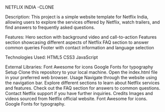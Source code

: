 NETFLIX INDIA -CLONE 


Description:
This project is a simple website template for Netflix India, allowing users to explore the services offered by Netflix, watch trailers, and find answers to frequently asked questions.

Features:
Hero section with background video and call-to-action
Features section showcasing different aspects of Netflix
FAQ section to answer common queries
Footer with contact information and language selection

Technologies Used:
HTML5
CSS3
JavaScript

External Libraries:
Font Awesome for icons
Google Fonts for typography
Setup
Clone this repository to your local machine.
Open the index.html file in your preferred web browser.
Usage
Navigate through the website using the navigation bar.
Explore different sections to learn about Netflix services and features.
Check out the FAQ section for answers to common questions.
Contact Netflix support if you have further inquiries.
Credits
Images and videos sourced from Netflix official website.
Font Awesome for icons.
Google Fonts for typography.
